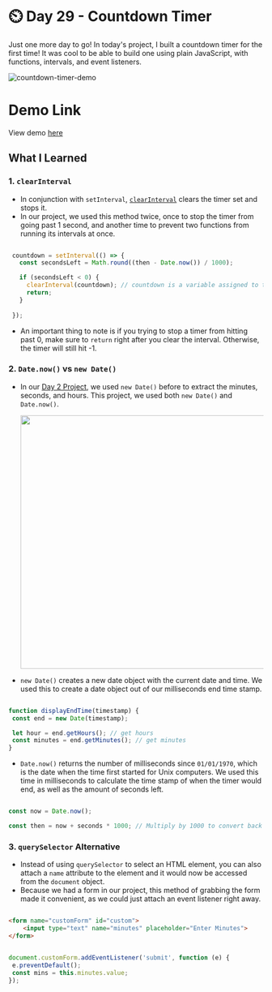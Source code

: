 # ⏲️ Day 29 - Countdown Timer

Just one more day to go! In today's project, I built a countdown timer for the first time! It was cool to be able to build one using plain JavaScript, with functions, intervals, and event listeners.


![countdown-timer-demo](https://i.ibb.co/grw04p6/Screen-Shot-2021-06-05-at-5-40-04-PM.png)

# Demo Link
View demo [here](https://sandaiiyahh.github.io/JavaScript30/29-Countdown%20Timer/index.html)

## What I Learned

### 1. `clearInterval`
 - In conjunction with `setInterval`, [`clearInterval`](https://www.w3schools.com/jsref/met_win_clearinterval.asp) clears the timer set and stops it.
 - In our project, we used this method twice, once to stop the timer from going past 1 second, and another time to prevent two functions from running its intervals at once. 
 
 ```javascript

  countdown = setInterval(() => {
    const secondsLeft = Math.round((then - Date.now()) / 1000);

    if (secondsLeft < 0) {
      clearInterval(countdown); // countdown is a variable assigned to the setInterval function
      return;
    }
    
  });

```

 - An important thing to note is if you trying to stop a timer from hitting past 0, make sure to `return` right after you clear the interval. Otherwise, the timer will still hit -1. 
 
 ### 2. `Date.now()` vs `new Date()`
  - In our [Day 2 Project](https://github.com/sandaiiyahh/JavaScript30/blob/main/02-JS%20and%20CSS%20Clock/README.md), we used `new Date()` before to extract the minutes, seconds, and hours. This project, we used both `new Date()` and `Date.now()`.
  
     <img src="https://i.ibb.co/WKqbtck/Screen-Shot-2021-06-05-at-6-30-02-PM.png" width="500" />
  - `new Date()` creates a new date object with the current date and time. We used this to create a date object out of our milliseconds end time stamp. 
   
 ```javascript
 
 function displayEndTime(timestamp) {
  const end = new Date(timestamp);

  let hour = end.getHours(); // get hours
  const minutes = end.getMinutes(); // get minutes
}


```

  - `Date.now()` returns the number of milliseconds since `01/01/1970`, which is the date when the time first started for Unix computers. We used this time in milliseconds to calculate the time stamp of when the timer would end, as well as the amount of seconds left.

  ```javascript
  
  const now = Date.now();

  const then = now + seconds * 1000; // Multiply by 1000 to convert back to milliseconds


```

 ### 3. `querySelector` Alternative
  - Instead of using `querySelector` to select an HTML element, you can also attach a `name` attribute to the element and it would now be accessed from the `document` object.
  - Because we had a form in our project, this method of grabbing the form made it convenient, as we could just attach an event listener right away. 
  
   ```HTML
  
   <form name="customForm" id="custom">
	   <input type="text" name="minutes" placeholder="Enter Minutes">
   </form>

   ```
    
   ```javascript
  
   document.customForm.addEventListener('submit', function (e) {
    e.preventDefault();
    const mins = this.minutes.value;
  });

   ```
 
 
 
